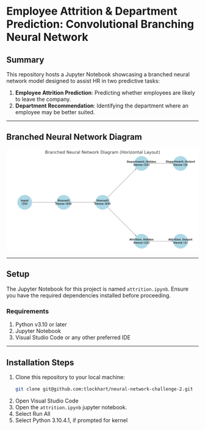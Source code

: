 # Employee Attrition & Department Prediction: Convolutional Branching Neural Network

## Summary

This repository hosts a Jupyter Notebook showcasing a branched neural network model designed to assist HR in two predictive tasks:

1. **Employee Attrition Prediction**: Predicting whether employees are likely to leave the company.
2. **Department Recommendation**: Identifying the department where an employee may be better suited.

---

## Branched Neural Network Diagram
![Screenshot1](./Branched_Neural_Network_Diagram.png)

---

## Setup

The Jupyter Notebook for this project is named `attrition.ipynb`. Ensure you have the required dependencies installed before proceeding.

### Requirements

1. Python v3.10 or later
2. Jupyter Notebook
3. Visual Studio Code or any other preferred IDE

---

## Installation Steps

1. Clone this repository to your local machine:
   ```bash
   git clone git@github.com:tlockhart/neural-network-challenge-2.git
2. Open Visual Studio Code
3. Open the `attrition.ipynb` jupyter notebook.
4. Select Run All
5. Select Python 3.10.4.1, if prompted for kernel
